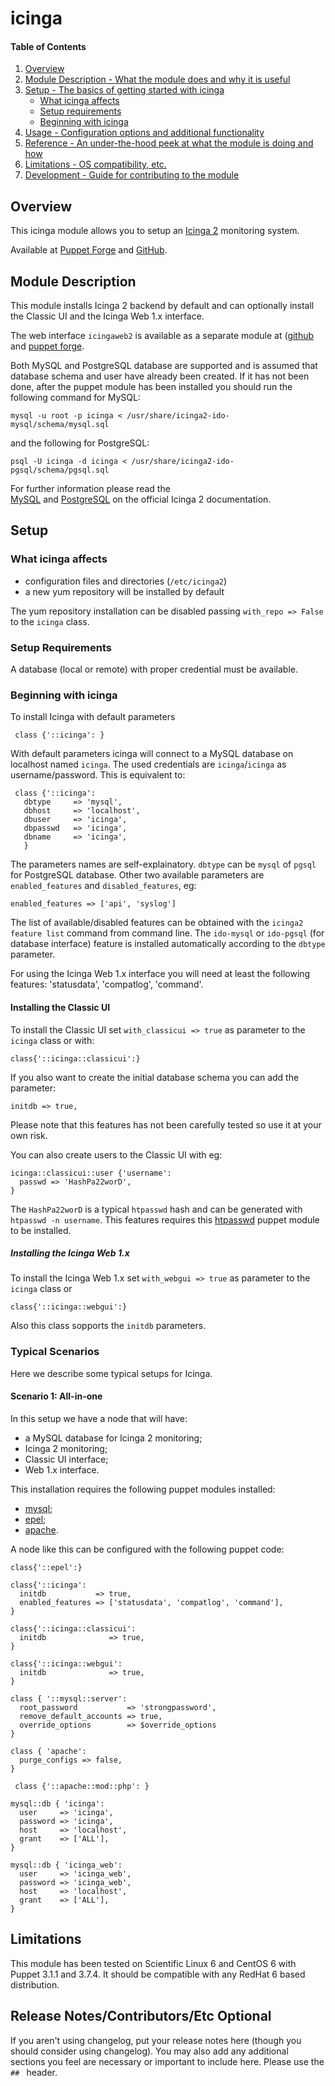 # icinga

#### Table of Contents

1. [Overview](#overview)
2. [Module Description - What the module does and why it is useful](#module-description)
3. [Setup - The basics of getting started with icinga](#setup)
    * [What icinga affects](#what-icinga-affects)
    * [Setup requirements](#setup-requirements)
    * [Beginning with icinga](#beginning-with-icinga)
4. [Usage - Configuration options and additional functionality](#usage)
5. [Reference - An under-the-hood peek at what the module is doing and how](#reference)
5. [Limitations - OS compatibility, etc.](#limitations)
6. [Development - Guide for contributing to the module](#development)

## Overview

This icinga module allows you to setup an [Icinga 2](https://www.icinga.org/) monitoring system.

Available at 
[Puppet Forge](https://forge.puppetlabs.com/talamoig/icinga) and 
[GitHub](https://github.com/talamoig/icinga).

## Module Description

This module installs Icinga 2 backend by default and can optionally install the Classic UI and the Icinga Web 1.x interface.

The web interface `icingaweb2` is available as a separate module at
([github](https://github.com/talamoig/icingaweb2) and [puppet
forge](https://forge.puppetlabs.com/talamoig/icingaweb2).

Both MySQL and PostgreSQL database are supported and is assumed that database schema and user have already been created.
If it has not been done, after the puppet module has been installed you should run
the following command for MySQL:

    mysql -u root -p icinga < /usr/share/icinga2-ido-mysql/schema/mysql.sql

and the following for PostgreSQL:

    psql -U icinga -d icinga < /usr/share/icinga2-ido-pgsql/schema/pgsql.sql

For further information please read the  
[MySQL](http://docs.icinga.org/icinga2/latest/doc/module/icinga2/chapter/getting-started#setting-up-mysql-db)
and 
[PostgreSQL](http://docs.icinga.org/icinga2/latest/doc/module/icinga2/chapter/getting-started#installing-database-postgresql-server)
on the official Icinga 2 documentation.

## Setup

### What icinga affects

* configuration files and directories (`/etc/icinga2`)
* a new yum repository will be installed by default

The yum repository installation can be disabled passing `with_repo => False` to the `icinga` class.

### Setup Requirements

A database (local or remote) with proper credential must be available.

### Beginning with icinga

To install Icinga with default parameters 

     class {'::icinga': }

With default parameters icinga will connect to a MySQL database on localhost named `icinga`.
The used credentials are `icinga`/`icinga` as username/password.
This is equivalent to:

     class {'::icinga':
	   dbtype     => 'mysql',
	   dbhost     => 'localhost',
	   dbuser     => 'icinga',
	   dbpasswd   => 'icinga',
	   dbname     => 'icinga',
	   }

The parameters names are self-explainatory. `dbtype` can be `mysql` of `pgsql` for PostgreSQL database.
Other two available parameters are `enabled_features` and `disabled_features`, eg:

	enabled_features => ['api', 'syslog']

The list of available/disabled features can be obtained with the `icinga2 feature list` command from command line.
The `ido-mysql` or `ido-pgsql` (for database interface) feature is installed automatically according
to the `dbtype` parameter.

For using the Icinga Web 1.x interface you will need at least the following features: 'statusdata', 'compatlog', 'command'.

#### Installing the Classic UI

To install the Classic UI set `with_classicui => true` as parameter to the `icinga` class or with:

    class{'::icinga::classicui':}

If you also want to create the initial database schema you can add the parameter:

    initdb => true,

Please note that this features has not been carefully tested so use it at your own risk.

You can also create users to the Classic UI with eg:

    icinga::classicui::user {'username':
      passwd => 'HashPa22worD',
    }

The `HashPa22worD` is a typical `htpasswd` hash and can be generated with `htpasswd -n username`.
This features requires this [htpasswd](https://forge.puppetlabs.com/leinaddm/htpasswd) puppet module to be installed.

##### Installing the Icinga Web 1.x

To install the Icinga Web 1.x set `with_webgui => true` as parameter to the `icinga` class or

    class{'::icinga::webgui':}

Also this class sopports the `initdb` parameters.

### Typical Scenarios

Here we describe some typical setups for Icinga.

#### Scenario 1: All-in-one

In this setup we have a node that will have:

 * a MySQL database for Icinga 2 monitoring;
 * Icinga 2 monitoring;
 * Classic UI interface;
 * Web 1.x interface.

This installation requires the following puppet modules installed:

 * [mysql](https://forge.puppetlabs.com/puppetlabs/mysql);
 * [epel](https://forge.puppetlabs.com/stahnma/epel);
 * [apache](https://forge.puppetlabs.com/puppetlabs/apache).

A node like this can be configured with the following puppet code:

    class{'::epel':}
  
    class{'::icinga':
      initdb           => true,
      enabled_features => ['statusdata', 'compatlog', 'command'],
    }

    class{'::icinga::classicui':
      initdb              => true,    
    }
  
    class{'::icinga::webgui':
      initdb              => true,    
    }
  
    class { '::mysql::server':
      root_password           => 'strongpassword',
      remove_default_accounts => true,
      override_options        => $override_options
    }
  
    class { 'apache':
      purge_configs => false,   
    }
  
     class {'::apache::mod::php': }
  
    mysql::db { 'icinga':
      user     => 'icinga',
      password => 'icinga',
      host     => 'localhost',
      grant    => ['ALL'],
    }
    
    mysql::db { 'icinga_web':
      user     => 'icinga_web',
      password => 'icinga_web',
      host     => 'localhost',
      grant    => ['ALL'],
    }


## Limitations

This module has been tested on Scientific Linux 6 and CentOS 6 with Puppet 3.1.1 and 3.7.4.
It should be compatible with any RedHat 6 based distribution.

## Release Notes/Contributors/Etc **Optional**

If you aren't using changelog, put your release notes here (though you should
consider using changelog). You may also add any additional sections you feel are
necessary or important to include here. Please use the `## ` header.
